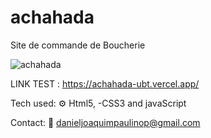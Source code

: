 # achahada
Site de commande de Boucherie

![achahada](https://user-images.githubusercontent.com/37070026/202332918-a7200b34-cbf9-45b5-8f97-289a0d13d446.png)

LINK TEST : https://achahada-ubt.vercel.app/


Tech used:
   ⚙️ Html5, -CSS3 and javaScript 

Contact: 
    📧 danieljoaquimpaulinop@gmail.com

